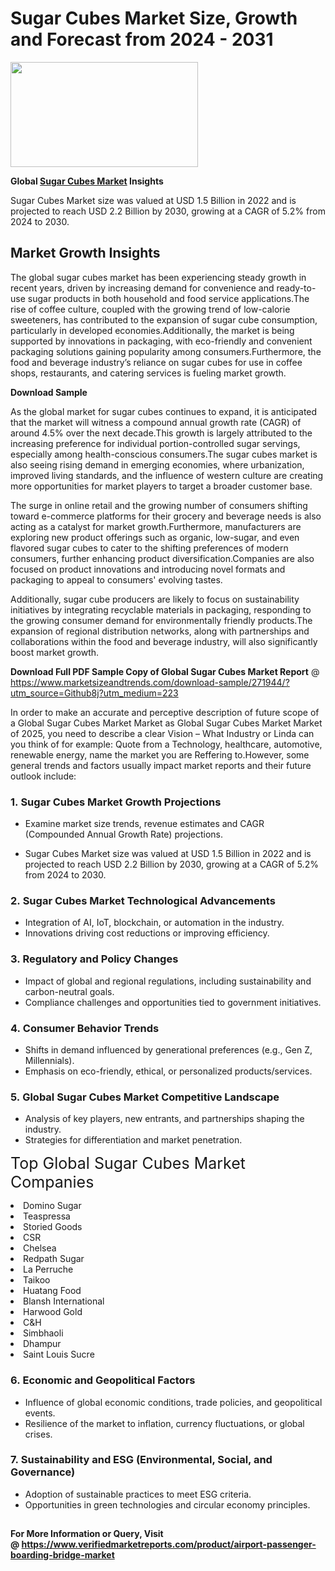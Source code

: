 <H1>Sugar Cubes Market Size, Growth and Forecast from 2024 - 2031</H1><img class="aligncenter size-medium wp-image-584254" src="https://thirdeyenews.in/wp-content/uploads/2024/09/Global-Market-Research-300x168.jpeg" alt="" width="300" height="168" /><p><strong>Global&nbsp;<a href="https://www.marketsizeandtrends.com/download-sample/271944/?utm_source=Github8j?utm_medium=223">Sugar Cubes Market</a> Insights</strong></p><p>Sugar Cubes Market size was valued at USD 1.5 Billion in 2022 and is projected to reach USD 2.2 Billion by 2030, growing at a CAGR of 5.2% from 2024 to 2030.</p><p><h2>Market Growth Insights</h2> <p>The global sugar cubes market has been experiencing steady growth in recent years, driven by increasing demand for convenience and ready-to-use sugar products in both household and food service applications.The rise of coffee culture, coupled with the growing trend of low-calorie sweeteners, has contributed to the expansion of sugar cube consumption, particularly in developed economies.Additionally, the market is being supported by innovations in packaging, with eco-friendly and convenient packaging solutions gaining popularity among consumers.Furthermore, the food and beverage industry’s reliance on sugar cubes for use in coffee shops, restaurants, and catering services is fueling market growth.</p> <p><strong>Download Sample</strong></p> <p>As the global market for sugar cubes continues to expand, it is anticipated that the market will witness a compound annual growth rate (CAGR) of around 4.5% over the next decade.This growth is largely attributed to the increasing preference for individual portion-controlled sugar servings, especially among health-conscious consumers.The sugar cubes market is also seeing rising demand in emerging economies, where urbanization, improved living standards, and the influence of western culture are creating more opportunities for market players to target a broader customer base.</p> <p>The surge in online retail and the growing number of consumers shifting toward e-commerce platforms for their grocery and beverage needs is also acting as a catalyst for market growth.Furthermore, manufacturers are exploring new product offerings such as organic, low-sugar, and even flavored sugar cubes to cater to the shifting preferences of modern consumers, further enhancing product diversification.Companies are also focused on product innovations and introducing novel formats and packaging to appeal to consumers' evolving tastes.</p> <p>Additionally, sugar cube producers are likely to focus on sustainability initiatives by integrating recyclable materials in packaging, responding to the growing consumer demand for environmentally friendly products.The expansion of regional distribution networks, along with partnerships and collaborations within the food and beverage industry, will also significantly boost market growth.</p> <p><span class=""><strong>Download Full PDF Sample Copy of Global Sugar Cubes Market Report</strong> @ <a href="https://www.marketsizeandtrends.com/download-sample/271944/?utm_source=Github8j?utm_medium=223" target="_blank">https://www.marketsizeandtrends.com/download-sample/271944/?utm_source=Github8j?utm_medium=223</a></span></p><p>In order to make an accurate and perceptive description of future scope of a Global&nbsp;Sugar Cubes Market Market as Global&nbsp;Sugar Cubes Market Market of 2025, you need to describe a clear Vision &ndash; What Industry or Linda can you think of for example: Quote from a Technology, healthcare, automotive, renewable energy, name the market you are Reffering to.However, some general trends and factors usually impact market reports and their future outlook include:</p><h3>1.&nbsp;<strong>Sugar Cubes Market Growth Projections</strong></h3><ul><li>Examine market size trends, revenue estimates and CAGR (Compounded Annual Growth Rate) projections.</li><li><p>Sugar Cubes Market size was valued at USD 1.5 Billion in 2022 and is projected to reach USD 2.2 Billion by 2030, growing at a CAGR of 5.2% from 2024 to 2030.</p></li></ul><h3>2.&nbsp;<strong>Sugar Cubes Market Technological Advancements</strong></h3><ul><li>Integration of AI, IoT, blockchain, or automation in the industry.</li><li>Innovations driving cost reductions or improving efficiency.</li></ul><h3>3.&nbsp;<strong>Regulatory and Policy Changes</strong></h3><ul><li>Impact of global and regional regulations, including sustainability and carbon-neutral goals.</li><li>Compliance challenges and opportunities tied to government initiatives.</li></ul><h3>4.&nbsp;<strong>Consumer Behavior Trends</strong></h3><ul><li>Shifts in demand influenced by generational preferences (e.g., Gen Z, Millennials).</li><li>Emphasis on eco-friendly, ethical, or personalized products/services.</li></ul><h3>5.&nbsp;<strong>Global Sugar Cubes Market Competitive Landscape</strong></h3><ul><li>Analysis of key players, new entrants, and partnerships shaping the industry.</li><li>Strategies for differentiation and market penetration.</li></ul><p data-pm-slice="1 1 []"><span style="color: inherit; font-family: inherit; font-size: 25px;">Top Global Sugar Cubes Market Companies</span></p><div class="" data-test-id=""><p><li>Domino Sugar</li><li> Teaspressa</li><li> Storied Goods</li><li> CSR</li><li> Chelsea</li><li> Redpath Sugar</li><li> La Perruche</li><li> Taikoo</li><li> Huatang Food</li><li> Blansh International</li><li> Harwood Gold</li><li> C&H</li><li> Simbhaoli</li><li> Dhampur</li><li> Saint Louis Sucre</li></p></div><h3>6.&nbsp;<strong>Economic and Geopolitical Factors</strong></h3><ul><li>Influence of global economic conditions, trade policies, and geopolitical events.</li><li>Resilience of the market to inflation, currency fluctuations, or global crises.</li></ul><h3>7.&nbsp;<strong>Sustainability and ESG (Environmental, Social, and Governance)</strong></h3><ul><li>Adoption of sustainable practices to meet ESG criteria.</li><li>Opportunities in green technologies and circular economy principles.</li></ul><h2><strong style="font-size: 14px;">For More Information or Query, Visit @&nbsp;</strong><a style="background-color: #ffffff; font-size: 14px;" href="https://www.marketsizeandtrends.com/report/sugar-cubes-market/" target="_blank">https://www.verifiedmarketreports.com/product/airport-passenger-boarding-bridge-market</a></h2>